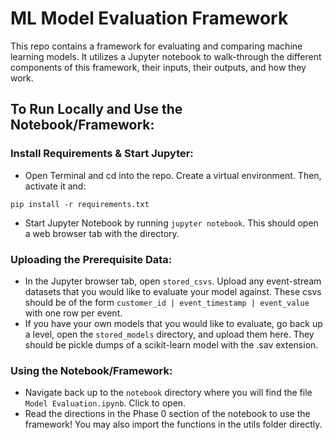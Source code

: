 # ML Model Evaluation Framework

This repo contains a framework for evaluating and comparing machine learning models. It utilizes a Jupyter notebook to walk-through the different components of this framework, their inputs, their outputs, and how they work.


## To Run Locally and Use the Notebook/Framework:
### Install Requirements & Start Jupyter:
- Open Terminal and cd into the repo. Create a virtual environment. Then, activate it and:
```
pip install -r requirements.txt
```
- Start Jupyter Notebook by running `jupyter notebook`. This should open a web browser tab with the directory.

### Uploading the Prerequisite Data:
- In the Jupyter browser tab, open `stored_csvs`. Upload any event-stream datasets that you would like to evaluate your model against. These csvs should be of the form `customer_id | event_timestamp | event_value` with one row per event.
- If you have your own models that you would like to evaluate, go back up a level, open the `stored_models` directory, and upload them here. They should be pickle dumps of a scikit-learn model with the .sav extension.

### Using the Notebook/Framework:
- Navigate back up to the `notebook` directory where you will find the file `Model Evaluation.ipynb`. Click to open.
- Read the directions in the Phase 0 section of the notebook to use the framework! You may also import the functions in the utils folder directly.
